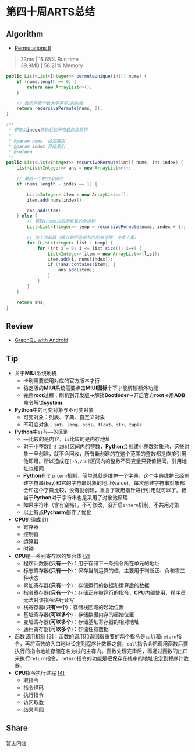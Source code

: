 # 第四十周ARTS总结
## Algorithm
- [Permutations II](https://leetcode.com/problems/permutations-ii/)
> 23ms | 15.65% Run time  
> 39.9MB | 58.21% Memory
```java
public List<List<Integer>> permuteUnique(int[] nums) {
    if (nums.length == 0) {
        return new ArrayList<>();
    }

    // 数组元素个数大于等于1的时候
    return recursivePermute(nums, 0);
}

/**
 * 获取从index开始后边所有数的全排列
 *
 * @param nums  给定数组
 * @param index 开始索引
 * @return
 */
public List<List<Integer>> recursivePermute(int[] nums, int index) {
    List<List<Integer>> ans = new ArrayList<>();

    // 最后一个数的全排列
    if (nums.length - index == 1) {

        List<Integer> item = new ArrayList<>();
        item.add(nums[index]);

        ans.add(item);
    } else {
        // 获取index以后所有数的全排列
        List<List<Integer>> temp = recursivePermute(nums, index + 1);

        // 加上当前数（插入到所有排列的所有空隙，注意去重）
        for (List<Integer> list : temp) {
            for (int i = 0; i <= list.size(); i++) {
                List<Integer> item = new ArrayList<>(list);
                item.add(i, nums[index]);
                if (!ans.contains(item)) {
                    ans.add(item);
                }
            }
        }
    }

    return ans;
}
```

## Review
- [GraphQL with Android](https://heartbeat.fritz.ai/graphql-with-android-b44eb3812c3d)

## Tip
+ 关于**MIUI**系统刷机
    + 卡刷需要使用对应的官方版本才行
    + 稳定版的**MIUI**系统需要点击**MIUI图标**十下才能解锁额外功能
    + 完整**root**过程：刷机到开发版→解锁**Bootloder**→开启官方**root**→用**ADB**命令解锁**system**
+ **Python**中的可变对象与不可变对象
    + 可变对象：列表、字典、自定义对象
    + 不可变对象：`int`、`long`、`bool`、`float`、`str`、`tuple`
+ **Python**中`is`与`==`的区别
    + `==`比较的是内容，`is`比较的是内存地址
    + 对于小整数`[-5,256]`区间内的整数，**Python**会创建小整数对象池，这些对象一旦创建，就不会回收，所有新创建的在这个范围的整数都是直接引用他即可。所以造成在`[-5,256]`区间内的整数不同变量只要值相同，引用地址也相同
    + **Python**有个`intern`机制，简单说就是维护一个字典，这个字典维护已经创建字符串(key)和它的字符串对象的地址(value)，每次创建字符串对象都会和这个字典比较，没有就创建，重复了就用指针进行引用就可以了。相当于**Python**对于字符串也是采用了对象池原理
    + 如果字符串（含有空格），不可修改，没开启`intern`机制，不共用对象
    + 以上特点**Pycharm**都作了优化
+ **CPU**的组成 [[1]](https://segmentfault.com/a/1190000021591095)
    + 寄存器
    + 控制器
    + 运算器
    + 时钟
+ **CPU**是一系列寄存器的集合体 [[2]](https://segmentfault.com/a/1190000021591095)
    + 程序计数器(**只有一个**)：用于存储下一条指令所在单元的地址
    + 标志寄存器(**只有一个**)：保存当前运算的值，主要用于判断正、负和零三种状态
    + 累加寄存器(**只有一个**)：存储运行的数据和运算后的数据
    + 指令寄存器(**只有一个**)：存储正在被运行的指令，**CPU**内部使用，程序员无法对该指令进行读写
    + 栈寄存器(**只有一个**)：存储栈区域的起始位置
    + 基址寄存器(**可以多个**)：存储数据内存的起始位置
    + 变址寄存器(**可以多个**)：存储基址寄存器的相对地址
    + 通用寄存器(**可以多个**)：存储任意数据
+ 函数调用机制 [[3]](https://segmentfault.com/a/1190000021591095)：函数的调用和返回很重要的两个指令是`call`和`return`指令，再将函数的入口地址设定到程序计数器之前，`call`指令会把调用函数后要执行的指令地址存储在名为栈的主存内。函数处理完毕后，再通过函数的出口来执行`return`指令。`return`指令的功能是把保存在栈中的地址设定到程序计数器。
+ **CPU**指令执行过程 [[4]](https://segmentfault.com/a/1190000021591095)
    + 取指令
    + 指令译码
    + 执行指令
    + 访问取数
    + 结果写回
    
## Share
暂无内容

<Vssue title="第四十周ARTS总结" />